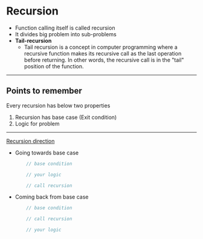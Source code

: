 # Recursion
- Function calling itself is called recursion
- It divides big problem into sub-problems
- **Tail-recursion**
  - Tail recursion is a concept in computer programming where a recursive function makes its recursive call as the last operation before returning. In other words, the recursive call is in the "tail" position of the function.
  

---

## Points to remember
Every recursion has below two properties
1. Recursion has base case (Exit condition)
2. Logic for problem

---

[Recursion direction](RecursionDirection.kt)
- Going towards base case
    ```kotlin
        // base condition
  
        // your logic
  
        // call recursion
    ```
- Coming back from base case
    ```kotlin
        // base condition
  
        // call recursion
  
        // your logic
    ```







